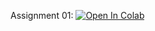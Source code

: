 ﻿Assignment 01:
[![Open In Colab](https://colab.research.google.com/assets/colab-badge.svg)](https://colab.research.google.com/github/poolsar42/ML_advance/blob/master/assignment1_01_Word_Vectors.ipynb)
